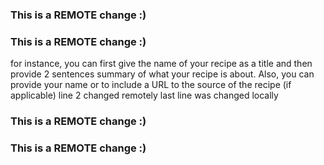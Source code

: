 ### This is a REMOTE change :)
### This is a REMOTE change :)
for instance, you can first give the name of your recipe as a title and then provide 2 sentences summary of what your recipe is about. Also, you can provide your name or to include a URL to the source of the recipe (if applicable) line 2 changed remotely
last line was changed locally
### This is a REMOTE change :)
### This is a REMOTE change :)
